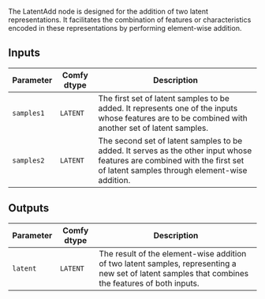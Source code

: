 The LatentAdd node is designed for the addition of two latent representations. It facilitates the combination of features or characteristics encoded in these representations by performing element-wise addition.

## Inputs

| Parameter    | Comfy dtype | Description |
|--------------|-------------|-------------|
| `samples1`   | `LATENT`    | The first set of latent samples to be added. It represents one of the inputs whose features are to be combined with another set of latent samples. |
| `samples2`   | `LATENT`    | The second set of latent samples to be added. It serves as the other input whose features are combined with the first set of latent samples through element-wise addition. |

## Outputs

| Parameter | Comfy dtype | Description |
|-----------|-------------|-------------|
| `latent`  | `LATENT`    | The result of the element-wise addition of two latent samples, representing a new set of latent samples that combines the features of both inputs. |

